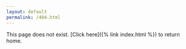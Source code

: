 ```yaml
---
layout: default
permalink: /404.html
---
```


This page does not exist. [Click here]({% link index.html %}) to return home.